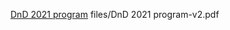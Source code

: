 [DnD 2021 program](http://boonhankoh.github.io/dndworkshop2021/DnD%202021%20program-v2.pdf)
files/DnD 2021 program-v2.pdf
